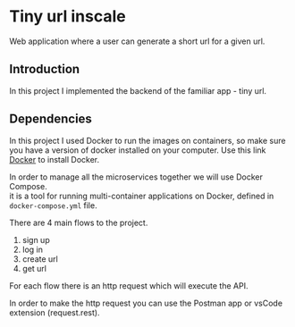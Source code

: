 # Tiny url inscale
 
Web application where a user can generate a short url for a given url.

## Introduction

In this project I implemented the backend of the familiar app - tiny url.

## Dependencies

In this project I used Docker to run the images on containers, so make sure you have a version of docker installed on your computer.
Use this link [Docker](https://docs.docker.com/get-docker/) to install Docker.

In order to manage all the microservices together we will use Docker Compose. <br/>
it is a tool for running multi-container applications on Docker, defined in `docker-compose.yml` file.

There are 4 main flows to the project.
1) sign up
2) log in
3) create url
4) get url

For each flow there is an http request which will execute the API.

In order to make the http request you can use the Postman app or vsCode extension (request.rest).





